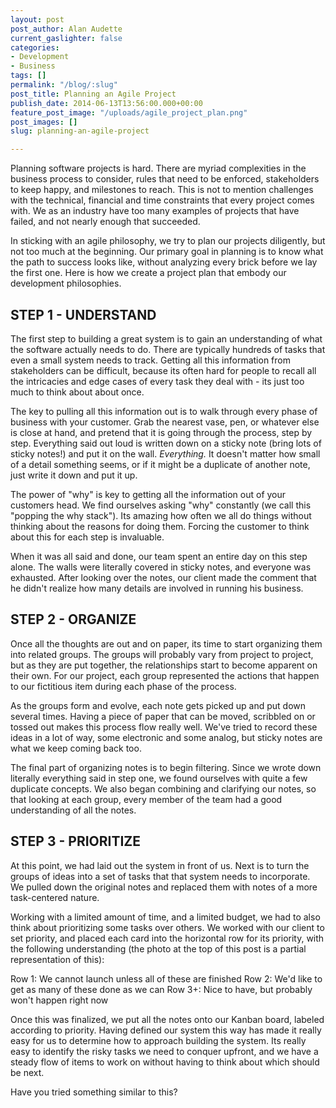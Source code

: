 ```yaml
---
layout: post
post_author: Alan Audette
current_gaslighter: false
categories:
- Development
- Business
tags: []
permalink: "/blog/:slug"
post_title: Planning an Agile Project
publish_date: 2014-06-13T13:56:00.000+00:00
feature_post_image: "/uploads/agile_project_plan.png"
post_images: []
slug: planning-an-agile-project

---
```

Planning software projects is hard. There are myriad complexities in the business process to consider, rules that need to be enforced, stakeholders to keep happy, and milestones to reach. This is not to mention challenges with the technical, financial and time constraints that every project comes with. We as an industry have too many examples of projects that have failed, and not nearly enough that succeeded. 

In sticking with an agile philosophy, we try to plan our projects diligently, but not too much at the beginning. Our primary goal in planning is to know what the path to success looks like, without analyzing every brick before we lay the first one. Here is how we create a project plan that embody our development philosophies.


## STEP 1 - UNDERSTAND

The first step to building a great system is to gain an understanding of what the software actually needs to do.  There are typically hundreds of tasks that even a small system needs to track. Getting all this information from stakeholders can be difficult, because its often hard for people to recall all the intricacies and edge cases of every task they deal with - its just too much to think about about once.

The key to pulling all this information out is to walk through every phase of business with your customer. Grab the nearest vase, pen, or whatever else is close at hand, and pretend that it is going through the process, step by step. Everything said out loud is written down on a sticky note (bring lots of sticky notes!) and put it on the wall. *Everything.* It doesn't matter how small of a detail something seems, or if it might be a duplicate of another note, just write it down and put it up.

The power of "why" is key to getting all the information out of your customers head. We find ourselves asking "why" constantly (we call this "popping the why stack"). Its amazing how often we all do things without thinking about the reasons for doing them. Forcing the customer to think about this for each step is invaluable. 

When it was all said and done, our team spent an entire day on this step alone. The walls were literally covered in sticky notes, and everyone was exhausted. After looking over the notes, our client made the comment that he didn't realize how many details are involved in running his business. 


## STEP 2 - ORGANIZE

Once all the thoughts are out and on paper, its time to start organizing them into related groups. The groups will probably vary from project to project, but as they are put together, the relationships start to become apparent on their own. For our project, each group represented the actions that happen to our fictitious item during each phase of the process.

As the groups form and evolve, each note gets picked up and put down several times. Having a piece of paper that can be moved, scribbled on or tossed out makes this process flow really well. We've tried to record these ideas in a lot of way, some electronic and some analog, but sticky notes are what we keep coming back too.

The final part of organizing notes is to begin filtering. Since we wrote down literally everything said in step one, we found ourselves with quite a few duplicate concepts. We also began combining and clarifying our notes, so that looking at each group, every member of the team had a good understanding of all the notes. 


## STEP 3 - PRIORITIZE

At this point, we had laid out the system in front of us. Next is to turn the groups of ideas into a set of tasks that that system needs to incorporate. We pulled down the original notes and replaced them with notes of a more task-centered nature. 

Working with a limited amount of time, and a limited budget, we had to also think about prioritizing some tasks over others. We worked with our client to set priority, and placed each card into the horizontal row for its priority, with the following understanding (the photo at the top of this post is a partial representation of this):

Row 1: We cannot launch unless all of these are finished
Row 2: We'd like to get as many of these done as we can
Row 3+: Nice to have, but probably won't happen right now

Once this was finalized, we put all the notes onto our Kanban board, labeled according to priority. Having defined our system this way has made it really easy for us to determine how to approach building the system. Its really easy to identify the risky tasks we need to conquer upfront, and we have a steady flow of items to work on without having to think about which should be next.

Have you tried something similar to this?